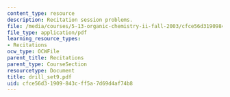 ```yaml
---
content_type: resource
description: Recitation session problems.
file: /media/courses/5-13-organic-chemistry-ii-fall-2003/cfce56d31909843cff5a7d69d4af74b8_drill_set9.pdf
file_type: application/pdf
learning_resource_types:
- Recitations
ocw_type: OCWFile
parent_title: Recitations
parent_type: CourseSection
resourcetype: Document
title: drill_set9.pdf
uid: cfce56d3-1909-843c-ff5a-7d69d4af74b8
---
```

